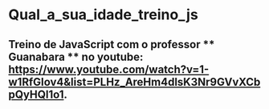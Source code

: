 # Qual_a_sua_idade_treino_js

## Treino de JavaScript com o professor ** Guanabara ** no youtube: https://www.youtube.com/watch?v=1-w1RfGIov4&list=PLHz_AreHm4dlsK3Nr9GVvXCbpQyHQl1o1.

